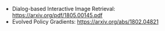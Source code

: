 
* Dialog-based Interactive Image Retrieval: https://arxiv.org/pdf/1805.00145.pdf
* Evolved Policy Gradients: https://arxiv.org/abs/1802.04821
